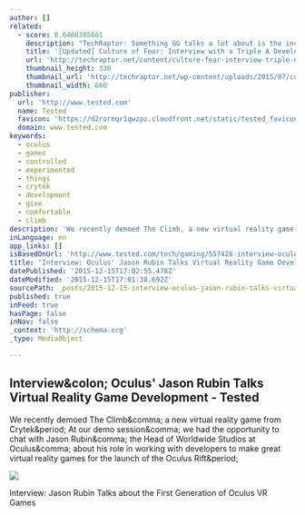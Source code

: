 ```yaml
---
author: []
related:
  - score: 0.6480385661
    description: "TechRaptor: Something GG talks a lot about is the inconsistent way sites like Reddit and Twitter enforce rules. When you received abuse on Twitter, how responsive was support in helping you? Did you ever get any justice there? Developer: I didn't try and get any justice."
    title: '[Updated] Culture of Fear: Interview with a Triple A Developer - TechRaptor'
    url: 'http://techraptor.net/content/culture-fear-interview-triple-developer'
    thumbnail_height: 330
    thumbnail_url: 'http://techraptor.net/wp-content/uploads/2015/07/culture-of-fear-gamers-unite.jpeg'
    thumbnail_width: 660
publisher:
  url: 'http://www.tested.com'
  name: Tested
  favicon: 'https://d2rormqr1qwzpz.cloudfront.net/static/tested_favicon_32.png?v=3'
  domain: www.tested.com
keywords:
  - oculus
  - games
  - controlled
  - experimented
  - things
  - crytek
  - development
  - give
  - comfortable
  - climb
description: 'We recently demoed The Climb, a new virtual reality game from Crytek. At our demo session, we had the opportunity to chat with Jason Rubin, the Head of Worldwide Studios at Oculus, about his role in working with developers to make great virtual reality games for the launch of the Oculus Rift.'
inLanguage: en
app_links: []
isBasedOnUrl: 'http://www.tested.com/tech/gaming/557428-interview-oculus-jason-rubin-talks-virtual-reality-game-development/'
title: "Interview: Oculus' Jason Rubin Talks Virtual Reality Game Development - Tested"
datePublished: '2015-12-15T17:02:55.478Z'
dateModified: '2015-12-15T17:01:38.692Z'
sourcePath: _posts/2015-12-15-interview-oculus-jason-rubin-talks-virtual-reality-game-de.md
published: true
inFeed: true
hasPage: false
inNav: false
_context: 'http://schema.org'
_type: MediaObject

---
```

<article style=""><h1>Interview&amp;colon; Oculus' Jason Rubin Talks Virtual Reality Game Development - Tested</h1><p>We recently demoed The Climb&amp;comma; a new virtual reality game from Crytek&amp;period; At our demo session&amp;comma; we had the opportunity to chat with Jason Rubin&amp;comma; the Head of Worldwide Studios at Oculus&amp;comma; about his role in working with developers to make great virtual reality games for the launch of the Oculus Rift&amp;period;</p><img src="http://d2rormqr1qwzpz.cloudfront.net/photos/2015/12/15/55-83993-crytek_theclimb_keyart-1450170243.jpg" /></article>

Interview: Jason Rubin Talks about the First Generation of Oculus VR Games
